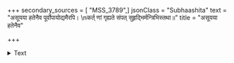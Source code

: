 +++
secondary_sources = [ "MSS_3789",]
jsonClass = "Subhaashita"
text = "असूयया हतेनैव पूर्वोपायोद्यमैरपि।  \nकर्त् णां गृह्यते संपत् सुहृद्भिर्मन्त्रिभिस्तथा॥"
title = "असूयया हतेनैव"

+++

<details><summary>Text</summary>

असूयया हतेनैव पूर्वोपायोद्यमैरपि।  
कर्त् णां गृह्यते संपत् सुहृद्भिर्मन्त्रिभिस्तथा॥
</details>
